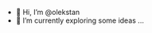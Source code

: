 - 👋 Hi, I’m @olekstan
- 👀 I’m currently exploring some ideas ...
<!---
- 🌱 I’m currently learning ...
- 💞️ I’m looking to collaborate on ...
- 📫 How to reach me ...
- 😄 Pronouns: ...
- ⚡ Fun fact: ...
--->
<!---
olekstan/olekstan is a ✨ special ✨ repository because its `README.md` (this file) appears on your GitHub profile.
You can click the Preview link to take a look at your changes.
--->
